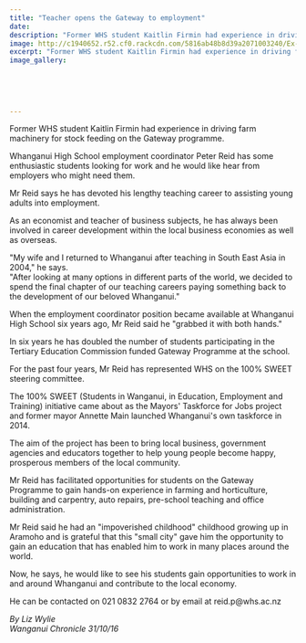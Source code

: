 ```yaml
---
title: "Teacher opens the Gateway to employment"
date: 
description: "Former WHS student Kaitlin Firmin had experience in driving farm machinery for stock feeding on the Gateway programme."
image: http://c1940652.r52.cf0.rackcdn.com/5816ab48b8d39a2071003240/Ex-Kaitlin-Firmin-re-Gateway-programme-oct-2016.jpg
excerpt: "Former WHS student Kaitlin Firmin had experience in driving farm machinery for stock feeding on the Gateway programme."
image_gallery:
    
    
    
    
    
---
```


<p><span>Former WHS student Kaitlin Firmin had experience in driving farm machinery for stock feeding on the Gateway programme.</span></p>
<p>Whanganui High School employment coordinator Peter Reid has some enthusiastic students looking for work and he would like hear from employers who might need them.</p>
<p>Mr Reid says he has devoted his lengthy teaching career to assisting young adults into employment.</p>
<p>As an economist and teacher of business subjects, he has always been involved in career development within the local business economies as well as overseas.</p>
<p>"My wife and I returned to Whanganui after teaching in South East Asia in 2004," he says.&nbsp;<br />"After looking at many options in different parts of the world, we decided to spend the final chapter of our teaching careers paying something back to the development of our beloved Whanganui."</p>
<p>When the employment coordinator position became available at Whanganui High School six years ago, Mr Reid said he "grabbed it with both hands."</p>
<p>In six years he has doubled the number of students participating in the Tertiary Education Commission funded Gateway Programme at the school.</p>
<p>For the past four years, Mr Reid has represented WHS on the 100% SWEET steering committee.</p>
<p>The 100% SWEET (Students in Wanganui, in Education, Employment and Training) initiative came about as the Mayors' Taskforce for Jobs project and former mayor Annette Main launched Whanganui's own taskforce in 2014.</p>
<p>The aim of the project has been to bring local business, government agencies and educators together to help young people become happy, prosperous members of the local community.</p>
<p>Mr Reid has facilitated opportunities for students on the Gateway Programme to gain hands-on experience in farming and horticulture, building and carpentry, auto repairs, pre-school teaching and office administration.</p>
<p>Mr Reid said he had an "impoverished childhood" childhood growing up in Aramoho and is grateful that this "small city" gave him the opportunity to gain an education that has enabled him to work in many places around the world.</p>
<p>Now, he says, he would like to see his students gain opportunities to work in and around Whanganui and contribute to the local economy.</p>
<p>He can be contacted on 021 0832 2764 or by email at reid.p@whs.ac.nz</p>
<p><em>By Liz Wylie<br />Wanganui Chronicle 31/10/16&nbsp;</em></p>

